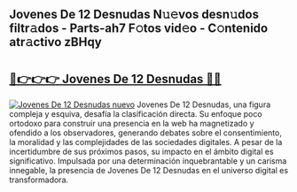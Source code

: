 ## Jovenes De 12 Desnudas N𝚞𝚎vos desn𝚞dos filtr𝚊dos - Parts-ah7 F𝚘tos vid𝚎o - C𝚘ntenido atr𝚊ctivo zBHqy

# <h2><a href="http://mb80r8.tromn.icu/?c=Jovenes+De+12+Desnudas">🔗👉👉👉 Jovenes De 12 Desnudas 🔗🔗</a></h2>

[![Jovenes De 12 Desnudas nuevo](https://i.imgur.com/pEAQMta.gif)](http://mb80r8.tromn.icu/?c=Jovenes+De+12+Desnudas)
Jovenes De 12 Desnudas, una figura compleja y esquiva, desafía la clasificación directa. Su enfoque poco ortodoxo para construir una presencia en la web ha magnetizado y ofendido a los observadores, generando debates sobre el consentimiento, la moralidad y las complejidades de las sociedades digitales. A pesar de la incertidumbre de sus próximos pasos, su impacto en el ámbito digital es significativo. Impulsada por una determinación inquebrantable y un carisma innegable, la presencia de Jovenes De 12 Desnudas en el universo digital es transformadora.
